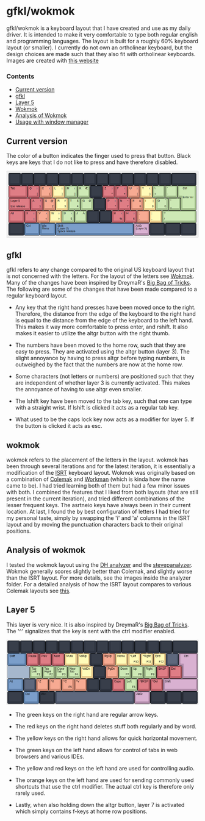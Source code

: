 # gfkl/wokmok

gfkl/wokmok is a keyboard layout that I have created and use as my daily driver. It is intended to
make it very comfortable to type both regular english and programming languages. The layout is built
for a roughly 60% keyboard layout (or smaller). I currently do not own an ortholinear keyboard, but
the design choices are made such that they also fit with ortholinear keyboards. Images are created
with [this website](http://www.keyboard-layout-editor.com/)

### Contents
* [Current version](#current-version)
* [gfkl](#gfkl)
* [Layer 5](#layer-5)
* [Wokmok](#wokmok)
* [Analysis of Wokmok](#analysis)
* [Usage with window manager](#usage-with-window-manager)

## Current version

The color of a button indicates the finger used to press that button. Black keys are keys that I do
not like to press and have therefore disabled.

![Wokmok](images/wokmok.png)

## gfkl

gfkl refers to any change compared to the original US keyboard layout that is not concerned with the
letters. For the layout of the letters see [Wokmok](#wokmok). Many of the changes have been inspired
by DreymaR's [Big Bag of Tricks](https://dreymar.colemak.org/). The following are some of the
changes that have been made compared to a regular keyboard layout.

* Any key that the right hand presses have been moved once to the right. Therefore, the distance
  from the edge of the keyboard to the right hand is equal to the distance from the edge of the
  keyboard to the left hand. This makes it way more comfortable to press enter, and rshift. It also
  makes it easier to utilize the altgr button with the right thumb.

* The numbers have been moved to the home row, such that they are easy to press. They are activated
  using the altgr button (layer 3). The slight annoyance by having to press altgr before typing
  numbers, is outweighed by the fact that the numbers are now at the home row.

* Some characters (not letters or numbers) are positioned such that they are independent of whether
  layer 3 is currently activated. This makes the annoyance of having to use altgr even smaller.

* The lshift key have been moved to the tab key, such that one can type with a straight wrist. If
  lshift is clicked it acts as a regular tab key.

* What used to be the caps lock key now acts as a modifier for layer 5. If the button is clicked it
  acts as esc.

## wokmok

wokmok refers to the placement of the letters in the layout. wokmok has been through several
iterations and for the latest iteration, it is essentially a modification of the
[ISRT](https://notgate.github.io/layout/) keyboard layout. Wokmok was originally based on a
combination of [Colemak](https://colemak.com/) and [Workman](https://workmanlayout.org/) (which is
kinda how the name came to be). I had tried learning both of them but had a few minor issues with
both. I combined the features that I liked from both layouts (that are still present in the current
iteration), and tried different combinations of the lesser frequent keys. The asrtneio keys have
always been in their current location. At last, I found the by best configuration of letters I had
tried for my personal taste, simply by swapping the 'i' and 'a' columns in the ISRT layout and by
moving the punctuation characters back to their original positions.

## Analysis of wokmok

I tested the wokmok layout using the [DH
analyzer](https://colemakmods.github.io/mod-dh/analyze.html) and the
[stevepanalyzer](https://colemakmods.github.io/mod-dh/analyze.html). Wokmok generally scores
slightly better than Colemak, and slightly worse than the ISRT layout. For more details, see the
images inside the analyzer folder. For a detailed analysis of how the ISRT layout compares to
various Colemak layouts see [this](https://notgate.github.io/layout/).

## Layer 5

This layer is very nice. It is also inspired by DreymaR's [Big Bag of
Tricks](https://dreymar.colemak.org/). The '^' signalizes that the key is sent with the ctrl
modifier enabled.

![Layer 5](images/layer5.png)

* The green keys on the right hand are regular arrow keys.
* The red keys on the right hand deletes stuff both regularly and by word.
* The yellow keys on the right hand allows for quick horizontal movement.
* The green keys on the left hand allows for control of tabs in web browsers and various IDEs.
* The yellow and red keys on the left hand are used for controlling audio.

* The orange keys on the left hand are used for sending commonly used shortcuts that use the ctrl
  modifier. The actual ctrl key is therefore only rarely used.

* Lastly, when also holding down the altgr button, layer 7 is activated which simply contains f-keys
  at home row positions.

